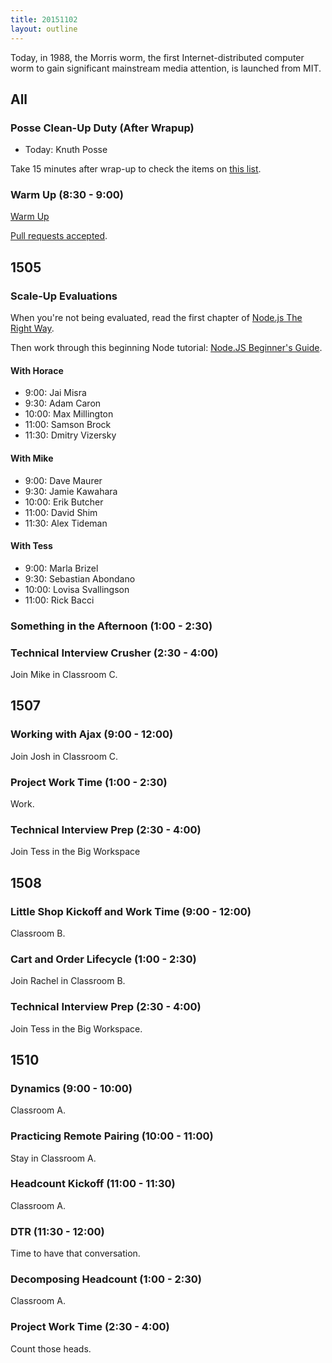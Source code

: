```yaml
---
title: 20151102
layout: outline
---
```


Today, in 1988, the Morris worm, the first Internet-distributed computer worm to gain significant mainstream media attention, is launched from MIT.

## All

### Posse Clean-Up Duty (After Wrapup)

* Today: Knuth Posse

Take 15 minutes after wrap-up to check the items on [this list](https://gist.github.com/rwarbelow/f5cfe4333402d043ef2e).

### Warm Up (8:30 - 9:00)

[Warm Up](https://thewarmup.herokuapp.com)

[Pull requests accepted](https://github.com/mikedao/the-warm-up).

## 1505

### Scale-Up Evaluations

When you're not being evaluated, read the first chapter of
[Node.js The Right Way](https://www.dropbox.com/s/6pa1dgactbcq4ku/NodeJSTheRightWayChap1.pdf?dl=1).

Then work through this beginning Node tutorial: [Node.JS Beginner's Guide](http://nodeguide.com/beginner.html).

#### With Horace

- 9:00: Jai Misra
- 9:30: Adam Caron
- 10:00: Max Millington
- 11:00: Samson Brock
- 11:30: Dmitry Vizersky

#### With Mike

- 9:00: Dave Maurer
- 9:30: Jamie Kawahara
- 10:00: Erik Butcher
- 11:00: David Shim
- 11:30: Alex Tideman

#### With Tess

- 9:00: Marla Brizel
- 9:30: Sebastian Abondano
- 10:00: Lovisa Svallingson
- 11:00: Rick Bacci

### Something in the Afternoon (1:00 - 2:30)

### Technical Interview Crusher (2:30 - 4:00)

Join Mike in Classroom C.


## 1507

### Working with Ajax (9:00 - 12:00)

Join Josh in Classroom C.

### Project Work Time (1:00 - 2:30)

Work.

### Technical Interview Prep (2:30 - 4:00)

Join Tess in the Big Workspace


## 1508

### Little Shop Kickoff and Work Time (9:00 - 12:00)

Classroom B.

### Cart and Order Lifecycle (1:00 - 2:30)

Join Rachel in Classroom B.

### Technical Interview Prep (2:30 - 4:00)

Join Tess in the Big Workspace.


## 1510

### Dynamics (9:00 - 10:00)

Classroom A.

### Practicing Remote Pairing (10:00 - 11:00)

Stay in Classroom A.

### Headcount Kickoff (11:00 - 11:30)

Classroom A.

### DTR (11:30 - 12:00)

Time to have that conversation.

### Decomposing Headcount (1:00 - 2:30)

Classroom A.

### Project Work Time (2:30 - 4:00)

Count those heads.

